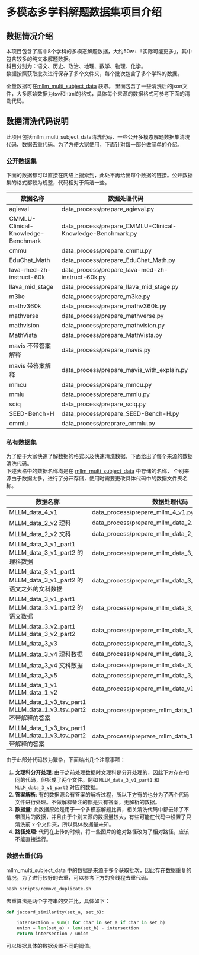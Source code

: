 # 多模态多学科解题数据集项目介绍

## 数据情况介绍
本项目包含了高中8个学科的多模态解题数据，大约50w+「实际可能更多」，其中包含较多的纯文本解题数据。\
科目分别为：语文、历史、政治、地理、数学、物理、化学。\
数据按照获取批次进行保存了多个文件夹，每个批次包含了多个学科的数据。

全量数据可在[mllm_multi_subject_data](https://modelscope.cn/datasets/callMeWhy/mllm_multi_subject_data/files) 获取。
里面包含了一些清洗后的json文件，大多原始数据为tsv和html的格式，具体每个来源的数据格式可参考下面的清洗代码。

## 数据清洗代码说明
此项目包括mllm_multi_subject_data清洗代码、一些公开多模态解题数据集清洗代码、数据去重代码。为了方便大家使用，下面针对每一部分做简单的介绍。


### 公开数据集
下面的数据都可以直接在网络上搜索到，此处不再给出每个数据的链接。公开数据集的格式都较为规整，代码相对于简洁一些。

| 数据名称                               | 数据处理代码                      |
|------------------------------------|----------------------------------|
| agieval                            | data_process/prepare_agieval.py   |
| CMMLU-Clinical-Knowledge-Benchmark | data_process/prepare_CMMLU-Clinical-Knowledge-Benchmark.py   |
| cmmu                               | data_process/prepare_cmmu.py   |
| EduChat_Math                       |  data_process/prepare_EduChat_Math.py  |
| lava-med-zh-instruct-60k           |  data_process/prepare_lava-med-zh-instruct-60k.py  |
| llava_mid_stage                    |  data_process/prepare_llava_mid_stage.py  |
| m3ke                               |  data_process/prepare_m3ke.py  |
| mathv360k                          | data_process/prepare_mathv360k.py   |
| mathverse                          |  data_process/prepare_mathverse.py  |
| mathvision                         | data_process/prepare_mathvision.py   |
| MathVista                          | data_process/prepare_MathVista.py   |
| mavis    不带答案解释                    | data_process/prepare_mavis.py   |
| mavis 带答案解释                        | data_process/prepare_mavis_with_explain.py   |
| mmcu                               |  data_process/prepare_mmcu.py  |
| mmlu                               | data_process/prepare_mmlu.py   |
| sciq                               |  data_process/prepare_sciq.py  |
| SEED-Bench-H                       |  data_process/prepare_SEED-Bench-H.py  |
| cmmlu                              |  data_process/preprare_cmmlu.py  |



### 私有数据集
为了便于大家快速了解数据的格式以及快速清洗数据，下面给出了每个来源的数据清洗代码。\
下述表格中的数据名称均是在 [mllm_multi_subject_data](https://modelscope.cn/datasets/callMeWhy/mllm_multi_subject_data) 中存储的名称，
个别来源由于数据太多，进行了分开存储，使用时需要更改具体代码中的数据文件夹名称。



| 数据名称                                                          | 数据处理代码                        |
|---------------------------------------------------------------|------------------------------------|
| MLLM_data_4_v1                                                | data_process/prepare_mllm_4_v1.py   |
| MLLM_data_2_v2 理科                                             |  data_process/prepare_mllm_data_2.py  |
| MLLM_data_2_v2 文科                                             |  data_process/prepare_mllm_data_2_arts.py  |
| MLLM_data_3_v1_part1  MLLM_data_3_v1_part2 的理科数据              | data_process/prepare_mllm_data_3_v1.py   |
| MLLM_data_3_v1_part1  MLLM_data_3_v1_part2 的语文之外的文科数据         |  data_process/prepare_mllm_data_3_v1_arts.py  |
| MLLM_data_3_v1_part1  MLLM_data_3_v1_part2 的语文数据              |  data_process/prepare_mllm_data_3_v1_chinese.py  |
| MLLM_data_3_v2_part1 MLLM_data_3_v2_part2                     |  data_process/prepare_mllm_data_3_v2.py  |
| MLLM_data_3_v3                                                |  data_process/prepare_mllm_data_3_v3.py  |
| MLLM_data_3_v4 理科数据                                           |  data_process/prepare_mllm_data_3_v4.py  |
| MLLM_data_3_v4 文科数据                                           |   data_process/prepare_mllm_data_3_v4_arts.py |
| MLLM_data_3_v5                                                |  data_process/prepare_mllm_data_3_v5.py  |
| MLLM_data_1_v1   MLLM_data_1_v2                               |   data_process/prepare_mllm_data_v1.py |
| MLLM_data_1_v3_tsv_part1 MLLM_data_1_v3_tsv_part2 不带解释的答案     | data_process/preprare_mllm_data_1_v3.py   |
| MLLM_data_1_v3_tsv_part1 MLLM_data_1_v3_tsv_part2 带解释的答案      |  data_process/preprare_mllm_data_1_v3_with_explain.py  |

由于此部分代码较为繁杂，下面给出几个注意事项：

1. **文理科分开处理**: 由于之前处理数据时文理科是分开处理的，因此下方存在相同的代码，但拆成了两个文件。例如 `MLLM_data_3_v1_part1` 和 `MLLM_data_3_v1_part2` 对应的数据。
2. **答案解析**: 有的数据源会有答案的解析过程，所以下方有的也分为了两个代码文件进行处理。不做解释备注的都是只有答案，无解析的数据。
3. **数据量**: 此数据原始是用于一个多模态解题比赛，相关清洗代码中都去除了不带图片的数据，并且由于个别来源的数据量较大，有些可能在代码中设置了只清洗前 x 个文件夹，所以具体数据量未知。
4. **路径处理**: 代码在上传的时候，将一些图片的绝对路径改为了相对路径，应该不能直接运行。



### 数据去重代码
mllm_multi_subject_data 中的数据是来源于多个获取批次，因此存在数据重复的情况，为了进行较好的去重，可以参考下方的多线程去重代码。
```python
bash scripts/remove_duplicate.sh
```
去重算法是两个字符串的交并比，具体如下：
```python
def jaccard_similarity(set_a, set_b):

    intersection = sum(1 for char in set_a if char in set_b)
    union = len(set_a) + len(set_b) - intersection
    return intersection / union
```
可以根据具体的数据设置不同的阈值。